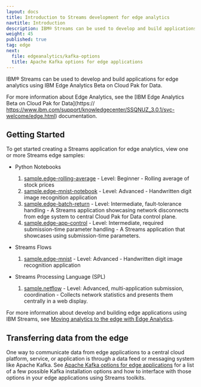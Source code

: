 ```yaml
---
layout: docs
title: Introduction to Streams development for edge analytics
navtitle: Introduction
description: IBM® Streams can be used to develop and build applications for edge analyics using IBM Edge Analytics Beta on Cloud Pak for Data.
weight: 45
published: true
tag: edge
next:
  file: edgeanalytics/kafka-options
  title: Apache Kafka options for edge applications
---
```


IBM® Streams can be used to develop and build applications for edge analytics using IBM Edge Analytics Beta on Cloud Pak for Data.


For more information about Edge Analytics, see the [IBM Edge Analytics Beta on Cloud Pak for Data](https:// https://www.ibm.com/support/knowledgecenter/SSQNUZ_3.0.1/svc-welcome/edge.html) documentation.

## Getting Started

To get started creating a Streams application for edge analytics, view one or more Streams edge samples:

* Python Notebooks
  1. [sample.edge-rolling-average](https://github.com/IBMStreams/sample.edge-rolling-average) - Level: Beginner - Rolling average of stock prices
  1. [sample.edge-mnist-notebook](https://github.com/IBMStreams/sample.edge-mnist-notebook) - Level: Advanced - Handwritten digit image recognition application
  1. [sample.edge-batch-return](https://github.com/IBMStreams/sample.edge-batch-return) - Level: Intermediate, fault-tolerance handling - A Streams application showcasing network disconnects from edge system to central Cloud Pak for Data control plane.
  1. [sample.edge-app-control](https://github.com/IBMStreams/sample.edge-app-control) - Level: Intermediate, required submission-time parameter handling - A Streams application that showcases using submission-time parameters.

* Streams Flows
  1. [sample.edge-mnist](https://github.com/IBMStreams/sample.edge-mnist) - Level: Advanced - Handwritten digit image recognition application

* Streams Processing Language (SPL)
  1. [sample.netflow](https://github.com/IBMStreams/sample.netflow) - Level: Advanced, multi-application submission, coordination - Collects network statistics and presents them centrally in a web display.

For more information about develop and building edge applications using IBM Streams, see [Moving analytics to the edge with Edge Analytics](https://www.ibm.com/support/knowledgecenter/SSQNUZ_3.0.1/svc-edge/usage.html).

## Transferring data from the edge

One way to communicate data from edge applications to a central cloud platform, service, or application is through a data feed or messaging system like Apache Kafka. See [Apache Kafka options for edge applications](kafka-options) for a list of a few possible Kafka installation options and how to interface with those options in your edge applications using Streams toolkits.
